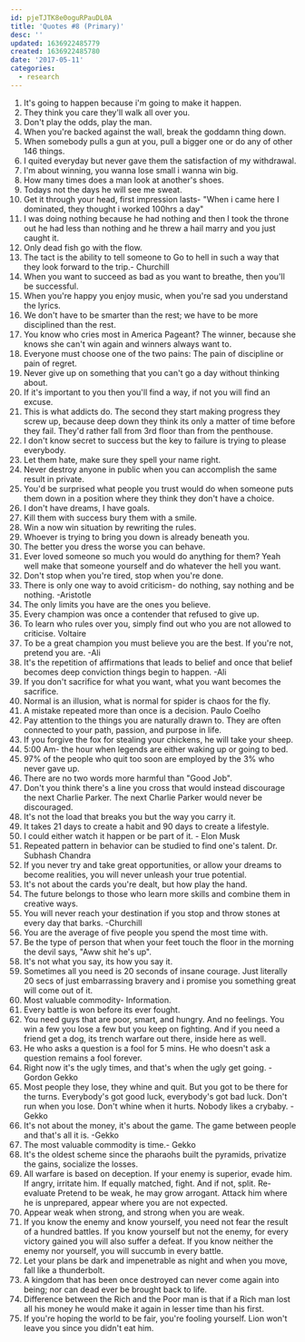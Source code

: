 ```yaml
---
id: pjeTJTK8e0oguRPauDL0A
title: 'Quotes #8 (Primary)'
desc: ''
updated: 1636922485779
created: 1636922485780
date: '2017-05-11'
categories:
  - research
---
```


1. It's going to happen because i'm going to make it happen.
2. They think you care they'll walk all over you.
3. Don't play the odds, play the man.
4. When you're backed against the wall, break the goddamn thing down.
5. When somebody pulls a gun at you, pull a bigger one or do any of other 146 things.
6. I quited everyday but never gave them the satisfaction of my withdrawal.
7. I'm about winning, you wanna lose small i wanna win big.
8. How many times does a man look at another's shoes.
9. Todays not the days he will see me sweat.
10. Get it through your head, first impression lasts- "When i came here I dominated, they thought i worked 100hrs a day"
11. I was doing nothing because he had nothing and then I took the throne out he had less than nothing and he threw a hail marry and you just caught it.
12. Only dead fish go with the flow.
13. The tact is the ability to tell someone to Go to hell in such a way that they look forward to the trip.- Churchill
14. When you want to succeed as bad as you want to breathe, then you'll be successful.
15. When you're happy you enjoy music, when you're sad you understand the lyrics.
16. We don't have to be smarter than the rest; we have to be more disciplined than the rest.
17. You know who cries most in America Pageant? The winner, because she knows she can't win again and winners always want to.
18. Everyone must choose one of the two pains: The pain of discipline or pain of regret.
19. Never give up on something that you can't go a day without thinking about.
20. If it's important to you then you'll find a way, if not you will find an excuse.
21. This is what addicts do. The second they start making progress they screw up, because deep down they think its only a matter of time before they fail. They'd rather fall from 3rd floor than from the penthouse.
22. I don't know secret to success but the key to failure is trying to please everybody.
23. Let them hate, make sure they spell your name right.
24. Never destroy anyone in public when you can accomplish the same result in private.
25. You'd be surprised what people you trust would do when someone puts them down in a position where they think they don't have a choice.
26. I don't have dreams, I have goals.
27. Kill them with success bury them with a smile.
28. Win a now win situation by rewriting the rules.
29. Whoever is trying to bring you down is already beneath you.
30. The better you dress the worse you can behave.
31. Ever loved someone so much you would do anything for them? Yeah well make that someone yourself and do whatever the hell you want.
32. Don't stop when you're tired, stop when you're done.
33. There is only one way to avoid criticism- do nothing, say nothing and be nothing. -Aristotle
34. The only limits you have are the ones you believe.
35. Every champion was once a contender that refused to give up.
36. To learn who rules over you, simply find out who you are not allowed to criticise. Voltaire
37. To be a great champion you must believe you are the best. If you're not, pretend you are. -Ali
38. It's the repetition of affirmations that leads to belief and once that belief becomes deep conviction things begin to happen. -Ali
39. If you don't sacrifice for what you want, what you want becomes the sacrifice.
40. Normal is an illusion, what is normal for spider is chaos for the fly.
41. A mistake repeated more than once is a decision. Paulo Coelho
42. Pay attention to the things you are naturally drawn to. They are often connected to your path, passion, and purpose in life.
43. If you forgive the fox for stealing your chickens, he will take your sheep.
44. 5:00 Am- the hour when legends are either waking up or going to bed.
45. 97% of the people who quit too soon are employed by the 3% who never gave up.
46. There are no two words more harmful than "Good Job".
47. Don't you think there's a line you cross that would instead discourage the next Charlie Parker. The next Charlie Parker would never be discouraged.
48. It's not the load that breaks you but the way you carry it.
49. It takes 21 days to create a habit and 90 days to create a lifestyle.
50. I could either watch it happen or be part of it. - Elon Musk
51. Repeated pattern in behavior can be studied to find one's talent. Dr. Subhash Chandra
52. If you never try and take great opportunities, or allow your dreams to become realities, you will never unleash your true potential.
53. It's not about the cards you're dealt, but how play the hand.
54. The future belongs to those who learn more skills and combine them in creative ways.
55. You will never reach your destination if you stop and throw stones at every day that barks. -Churchill
56. You are the average of five people you spend the most time with.
57. Be the type of person that when your feet touch the floor in the morning the devil says, "Aww shit he's up".
58. It's not what you say, its how you say it.
59. Sometimes all you need is 20 seconds of insane courage. Just literally 20 secs of just embarrassing bravery and i promise you something great will come out of it.
60. Most valuable commodity- Information.
61. Every battle is won before its ever fought.
62. You need guys that are poor, smart, and hungry. And no feelings. You win a few you lose a few but you keep on fighting. And if you need a friend get a dog, its trench warfare out there, inside here as well.
63. He who asks a question is a fool for 5 mins. He who doesn't ask a question remains a fool forever.
64. Right now it's the ugly times, and that's when the ugly get going. -Gordon Gekko
65. Most people they lose, they whine and quit. But you got to be there for the turns. Everybody's got good luck, everybody's got bad luck. Don't run when you lose. Don't whine when it hurts. Nobody likes a crybaby. -Gekko
66. It's not about the money, it's about the game. The game between people and that's all it is. -Gekko
67. The most valuable commodity is time.- Gekko
68. It's the oldest scheme since the pharaohs built the pyramids, privatize the gains, socialize the losses.
69. All warfare is based on deception. If your enemy is superior, evade him. If angry, irritate him. If equally matched, fight. And if not, split. Re-evaluate Pretend to be weak, he may grow arrogant. Attack him where he is unprepared, appear where you are not expected.
70. Appear weak when strong, and strong when you are weak.
71. If you know the enemy and know yourself, you need not fear the result of a hundred battles. If you know yourself but not the enemy, for every victory gained you will also suffer a defeat. If you know neither the enemy nor yourself, you will succumb in every battle.
72. Let your plans be dark and impenetrable as night and when you move, fall like a thunderbolt.
73. A kingdom that has been once destroyed can never come again into being; nor can dead ever be brought back to life.
74. Difference between the Rich and the Poor man is that if a Rich man lost all his money he would make it again in lesser time than his first.
75. If you're hoping the world to be fair, you're fooling yourself. Lion won't leave you since you didn't eat him.
